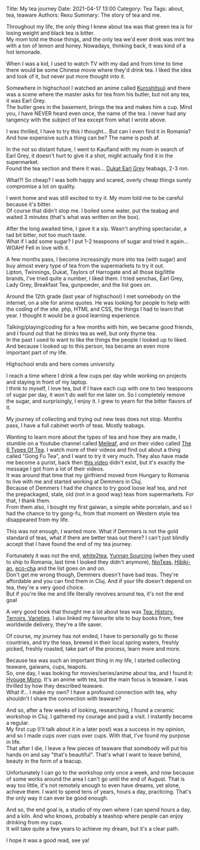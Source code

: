 Title: My tea journey
Date: 2021-04-17 13:00
Category: Tea
Tags: about, tea, teaware
Authors: Rexu
Summary: The story of tea and me.

Throughout my life, the only thing I knew about tea was that green tea is for losing weight and black tea is bitter.  
My mom told me those things, and the only tea we'd ever drink was mint tea with a ton of lemon and honey. Nowadays, thinking back, it was kind of a hot lemonade.

When I was a kid, I used to watch TV with my dad and from time to time there would be some Chinese movie where they'd drink tea. I liked the idea and look of it, but never put more thought into it.

Somewhere in highschool I watched an anime called [Kuroshitsuji](https://myanimelist.net/anime/4898/Kuroshitsuji) and there was a scene where the master asks for tea from his butler, but not any tea, it was Earl Grey.  
The butler goes in the basement, brings the tea and makes him a cup. Mind you, I have NEVER heard even once, the name of the tea. I never had any tangency with the subject of tea except from what I wrote above.

I was thrilled, I have to try this I thought... But can I even find it in Romania? And how expensive such a thing can be? The name is posh af.

In the not so distant future, I went to Kaufland with my mom in search of Earl Grey, it doesn't hurt to give it a shot, might actually find it in the supermarket.  
Found the tea section and there it was... [Dukat Earl Grey](/images/dukat_earl_grey.webp) teabags, 2-3 ron.

What?! So cheap? I was both happy and scared, overly cheap things surely compromise a lot on quality.

I went home and was still excited to try it. My mom told me to be careful because it's bitter.  
Of course that didn't stop me.
I boiled some water, put the teabag and waited 3 minutes (that's what was written on the box).

After the long awaited time, I gave it a sip. Wasn't anything spectacular, a tad bit bitter, not too much taste.  
What if I add some sugar? I put 1-2 teaspoons of sugar and tried it again... WOAH! Fell in love with it.

A few months pass, I become increasingly more into tea (with sugar) and buy almost every type of tea from the supermarkets to try it out.  
Lipton, Twinnings, Dukat, Taylors of Harrogate and all those big/little brands, I've tried quite a number, I liked them. I tried senchas, Earl Grey, Lady Grey, Breakfast Tea, gunpowder, and the list goes on.

Around the 12th grade (last year of highschool) I met somebody on the internet, on a site for anime quotes. He was looking for people to help with the coding of the site. php, HTML and CSS, the things I had to learn that year. I thought it would be a good learning experience.

Talking/playing/coding for a few months with him, we became good friends, and I found out that he drinks tea as well, but only thyme tea.  
In the past I used to want to like the things the people I looked up to liked. And because I looked up to this person, tea became an even more important part of my life.

Highschool ends and here comes university.

I reach a time where I drink a few cups per day while working on projects and staying in front of my laptop.  
I think to myself, I love tea, but if I have each cup with one to two teaspoons of sugar per day, it won't do well for me later on. So I completely remove the sugar, and surprisingly, I enjoy it. I grew to yearn for the bitter flavors of it. 

My journey of collecting and trying out new teas does not stop. Months pass, I have a full cabinet worth of teas. Mostly teabags.

Wanting to learn more about the types of tea and how they are made, I stumble on a Youtube channel called [Meileaf](https://www.youtube.com/channel/UCaHBABJFMRAtnKhQp2Cu5BQ), and on their video called [The 6 Types Of Tea](https://www.youtube.com/watch?v=EUuw5rqWkZU). I watch more of their videos and find out about a thing called "Gong Fu Tea", and I want to try it very much. They also have made me become a purist, back then [this video](https://www.youtube.com/watch?v=-fZclzJUhYg) didn't exist, but it's exactly the message I got from a lot of their videos.  
It was around that time that my girlfriend moved from Hungary to Romania to live with me and started working at Demmers in Cluj.  
Because of Demmers I had the chance to try good loose leaf tea, and not the prepackaged, stale, old (not in a good way) teas from supermarkets. For that, I thank them.  
From them also, I bought my first gaiwan, a simple white porcelain, and so I had the chance to try gong-fu, from that moment on Western style tea disappeared from my life.

This was not enough, I wanted more. What if Demmers is not the gold standard of teas, what if there are better teas out there? I can't just blindly accept that I have found the end of my tea journey.

Fortunately it was not the end, [white2tea](https://white2tea.com/), [Yunnan Sourcing](https://yunnansourcing.com/) (when they used to ship to Romania, last time I looked they didn't anymore), [NioTeas](https://nioteas.com/), [Hibiki-an](https://www.hibiki-an.com/), [eco-cha](https://eco-cha.com/) and the list goes on and on.  
Don't get me wrong though, Demmers doesn't have bad teas. They're affordable and you can find them in Cluj. And if your life doesn't depend on tea, they're a very good choice.  
But if you're like me and life literally revolves around tea, it's not the end goal

A very good book that thought me a lot about teas was [Tea: History, Terroirs, Varieties](https://www.bookdepository.com/Tea-Kevin-Gascoyne/9780228100270). I also linked my favourite site to buy books from, free worldwide delivery, they're a life saver.

Of course, my journey has not ended, I have to personally go to those countries, and try the teas, brewed in their local spring waters, freshly picked, freshly roasted, take part of the process, learn more and more.

Because tea was such an important thing in my life, I started collecting teaware, gaiwans, cups, teapots.  
So, one day, I was looking for movies/series/anime about tea, and I found it: [Hyouge Mono](https://myanimelist.net/anime/9996/Hyouge_Mono). It's an anime with tea, but the main focus is teaware. I was thrilled by how they described teaware.  
What if... I make my own? I have a profound connection with tea, why shouldn't I share the connection with teaware?

And so, after a few weeks of looking, researching, I found a ceramic workshop in Cluj. I gathered my courage and paid a visit. I instantly became a regular.  
My first cup (I'll talk about it in a later post) was a success in my opinion, and so I made cups over cups over cups. With that, I've found my purpose in life.  
That after I die, I leave a few pieces of teaware that somebody will put his hands on and say "that's beautiful".
That's what I want to leave behind, beauty in the form of a teacup.

Unfortunately I can go to the workshop only once a week, and now because of some works around the area I can't go until the end of August. That is way too little, it's not remotely enough to even have dreams, yet alone, achieve them. I want to spend tens of years, hours a day, practicing. That's the only way it can ever be good enough.

And so, the end goal is, a studio of my own where I can spend hours a day, and a kiln. And who knows, probably a teashop where people can enjoy drinking from my cups.  
It will take quite a few years to achieve my dream, but it's a clear path.

I hope it was a good read, see ya!
